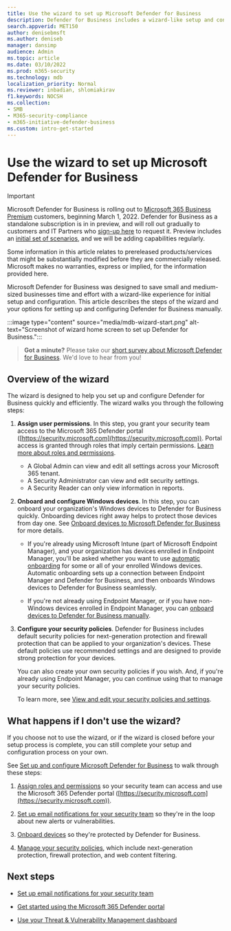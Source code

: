 ```yaml
---
title: Use the wizard to set up Microsoft Defender for Business
description: Defender for Business includes a wizard-like setup and configuration process. Use the wizard to save time and effort.
search.appverid: MET150
author: denisebmsft
ms.author: deniseb
manager: dansimp 
audience: Admin
ms.topic: article
ms.date: 03/10/2022
ms.prod: m365-security
ms.technology: mdb
localization_priority: Normal
ms.reviewer: inbadian, shlomiakirav
f1.keywords: NOCSH 
ms.collection: 
- SMB
- M365-security-compliance
- m365-initiative-defender-business
ms.custom: intro-get-started
---
```


# Use the wizard to set up Microsoft Defender for Business

> [!IMPORTANT]
> Microsoft Defender for Business is rolling out to [Microsoft 365 Business Premium](../../business-premium/index.md) customers, beginning March 1, 2022. Defender for Business as a standalone subscription is in in preview, and will roll out gradually to customers and IT Partners who [sign-up here](https://aka.ms/mdb-preview) to request it. Preview includes an [initial set of scenarios](mdb-tutorials.md#try-these-preview-scenarios), and we will be adding capabilities regularly.
> 
> Some information in this article relates to prereleased products/services that might be substantially modified before they are commercially released. Microsoft makes no warranties, express or implied, for the information provided here. 

Microsoft Defender for Business was designed to save small and medium-sized businesses time and effort with a wizard-like experience for initial setup and configuration. This article describes the steps of the wizard and your options for setting up and configuring Defender for Business manually.

:::image type="content" source="media/mdb-wizard-start.png" alt-text="Screenshot of wizard home screen to set up Defender for Business.":::

>
> **Got a minute?**
> Please take our <a href="https://microsoft.qualtrics.com/jfe/form/SV_0JPjTPHGEWTQr4y" target="_blank">short survey about Microsoft Defender for Business</a>. We'd love to hear from you!
>

## Overview of the wizard

The wizard is designed to help you set up and configure Defender for Business quickly and efficiently. The wizard walks you through the following steps:

1. **Assign user permissions**. In this step, you grant your security team access to the Microsoft 365 Defender portal ([https://security.microsoft.com](https://security.microsoft.com)). Portal access is granted through roles that imply certain permissions. [Learn more about roles and permissions](mdb-roles-permissions.md).

   - A Global Admin can view and edit all settings across your Microsoft 365 tenant. 
   - A Security Administrator can view and edit security settings. 
   - A Security Reader can only view information in reports. 

2. **Onboard and configure Windows devices**. In this step, you can onboard your organization's Windows devices to Defender for Business quickly. Onboarding devices right away helps to protect those devices from day one. See [Onboard devices to Microsoft Defender for Business](mdb-onboard-devices.md) for more details.

   - If you're already using Microsoft Intune (part of Microsoft Endpoint Manager), and your organization has devices enrolled in Endpoint Manager, you'll be asked whether you want to use [automatic onboarding](mdb-onboard-devices.md#automatic-onboarding-for-windows-devices-enrolled-in-microsoft-endpoint-manager) for some or all of your enrolled Windows devices. Automatic onboarding sets up a connection between Endpoint Manager and Defender for Business, and then onboards Windows devices to Defender for Business seamlessly.

   - If you're not already using Endpoint Manager, or if you have non-Windows devices enrolled in Endpoint Manager, you can [onboard devices to Defender for Business manually](mdb-onboard-devices.md#local-script-in-defender-for-business). 
   
3. **Configure your security policies**. Defender for Business includes default security policies for next-generation protection and firewall protection that can be applied to your organization's devices. These default policies use recommended settings and are designed to provide strong protection for your devices. 

   You can also create your own security policies if you wish. And, if you're already using Endpoint Manager, you can continue using that to manage your security policies. 

   To learn more, see [View and edit your security policies and settings](mdb-configure-security-settings.md).

## What happens if I don't use the wizard?

If you choose not to use the wizard, or if the wizard is closed before your setup process is complete, you can still complete your setup and configuration process on your own. 

See [Set up and configure Microsoft Defender for Business](mdb-setup-configuration.md) to walk through these steps:

1. [Assign roles and permissions](mdb-roles-permissions.md) so your security team can access and use the Microsoft 365 Defender portal ([https://security.microsoft.com](https://security.microsoft.com)).

2. [Set up email notifications for your security team](mdb-email-notifications.md) so they're in the loop about new alerts or vulnerabilities.

3. [Onboard devices](mdb-onboard-devices.md) so they're protected by Defender for Business.

4. [Manage your security policies](mdb-configure-security-settings.md), which include next-generation protection, firewall protection, and web content filtering.

## Next steps

- [Set up email notifications for your security team](mdb-email-notifications.md)

- [Get started using the Microsoft 365 Defender portal](mdb-get-started.md)

- [Use your Threat & Vulnerability Management dashboard](mdb-view-tvm-dashboard.md)